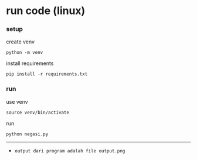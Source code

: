 # run code (linux)
### setup

create venv
```
python -m venv
```

install requirements
```
pip install -r requirements.txt
```

### run

use venv
```
source venv/bin/activate
```

run
```
python negasi.py
```

---

- `output dari program adalah file output.png`
